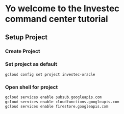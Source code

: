 # Yo welcome to the Investec command center tutorial

<walkthrough-tutorial-duration duration=5></walkthrough-tutorial-duration>

## Setup Project

### Create Project
<walkthrough-project-billing-setup></walkthrough-project-billing-setup>

### Set project as default
``` bash
gcloud config set project investec-oracle
```

### Open shell for project
<walkthrough-open-cloud-shell-button></walkthrough-open-cloud-shell-button>

``` bash
gcloud services enable pubsub.googleapis.com
gcloud services enable cloudfunctions.googleapis.com
gcloud services enable firestore.googleapis.com
```


